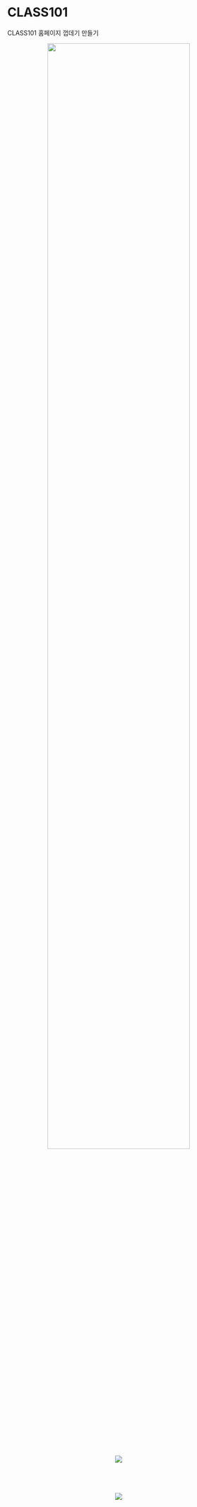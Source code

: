 # CLASS101
CLASS101 홈페이지 껍데기 만들기
<p align='center'>
  <img width='80%' src='https://user-images.githubusercontent.com/91243121/173018186-4715f12f-d2b5-48fc-8648-174178dda46e.jpg'>
  <br><br><br><br><br>
  <img src='https://user-images.githubusercontent.com/91243121/173022870-5c82a127-6dc7-46b0-b62d-331250842a5e.png'>
  <br><br><br><br><br>
  <img src='https://user-images.githubusercontent.com/91243121/173022898-92a22026-4c61-46c4-af78-e826501b5d8c.png'>
</p>


